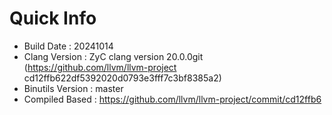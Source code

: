 # Quick Info
* Build Date : 20241014
* Clang Version : ZyC clang version 20.0.0git (https://github.com/llvm/llvm-project cd12ffb622df5392020d0793e3fff7c3bf8385a2)
* Binutils Version : master
* Compiled Based : https://github.com/llvm/llvm-project/commit/cd12ffb6


